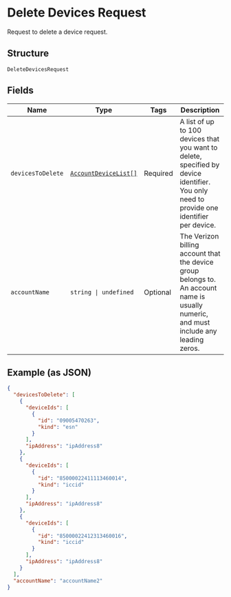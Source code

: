 
# Delete Devices Request

Request to delete a device request.

## Structure

`DeleteDevicesRequest`

## Fields

| Name | Type | Tags | Description |
|  --- | --- | --- | --- |
| `devicesToDelete` | [`AccountDeviceList[]`](../../doc/models/account-device-list.md) | Required | A list of up to 100 devices that you want to delete, specified by device identifier. You only need to provide one identifier per device. |
| `accountName` | `string \| undefined` | Optional | The Verizon billing account that the device group belongs to. An account name is usually numeric, and must include any leading zeros. |

## Example (as JSON)

```json
{
  "devicesToDelete": [
    {
      "deviceIds": [
        {
          "id": "09005470263",
          "kind": "esn"
        }
      ],
      "ipAddress": "ipAddress8"
    },
    {
      "deviceIds": [
        {
          "id": "85000022411113460014",
          "kind": "iccid"
        }
      ],
      "ipAddress": "ipAddress8"
    },
    {
      "deviceIds": [
        {
          "id": "85000022412313460016",
          "kind": "iccid"
        }
      ],
      "ipAddress": "ipAddress8"
    }
  ],
  "accountName": "accountName2"
}
```

